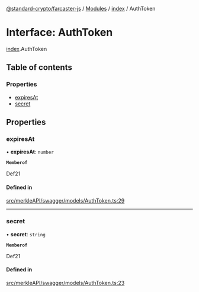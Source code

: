 [@standard-crypto/farcaster-js](../README.md) / [Modules](../modules.md) / [index](../modules/index.md) / AuthToken

# Interface: AuthToken

[index](../modules/index.md).AuthToken

## Table of contents

### Properties

- [expiresAt](index.AuthToken.md#expiresat)
- [secret](index.AuthToken.md#secret)

## Properties

### expiresAt

• **expiresAt**: `number`

**`Memberof`**

Def21

#### Defined in

[src/merkleAPI/swagger/models/AuthToken.ts:29](https://github.com/standard-crypto/farcaster-js/blob/main/src/merkleAPI/swagger/models/AuthToken.ts#L29)

___

### secret

• **secret**: `string`

**`Memberof`**

Def21

#### Defined in

[src/merkleAPI/swagger/models/AuthToken.ts:23](https://github.com/standard-crypto/farcaster-js/blob/main/src/merkleAPI/swagger/models/AuthToken.ts#L23)
